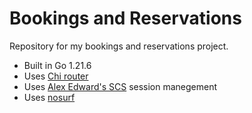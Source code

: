 # Bookings and Reservations

Repository for my bookings and reservations project.

- Built in Go 1.21.6
- Uses [Chi router](https://github.com/go-chi/chi)
- Uses [Alex Edward's SCS](https://github.com/alexedwards/scs) session manegement
- Uses [nosurf](https://github.com/justinas/nosurf)